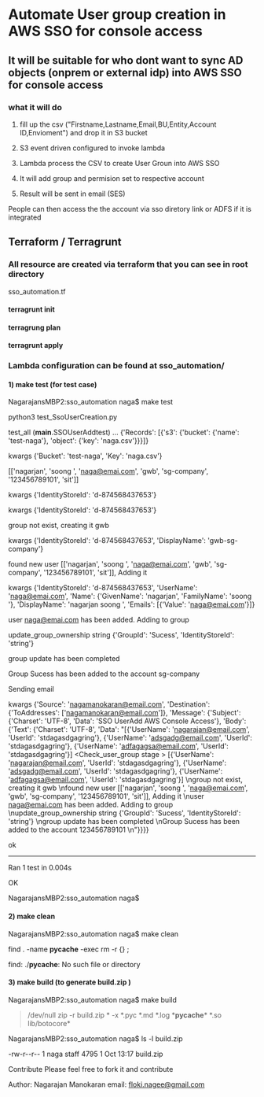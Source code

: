 # Automate User group creation in AWS SSO for console access

## It will be suitable for who dont want to sync AD objects (onprem or external idp) into AWS SSO for console access

### what it will do
1) fill up the csv ("Firstname,Lastname,Email,BU,Entity,Account ID,Envioment") and drop it in S3 bucket 

2) S3 event driven configured to invoke lambda

3) Lambda process the CSV to create User Groun into AWS SSO

4) It will add group and permision set to respective account

5) Result will be sent in email (SES)

People can then access the the account via sso diretory link or ADFS if it is integrated

## Terraform / Terragrunt

### All resource are created via terraform that you can see in root directory
sso_automation.tf

#### terragrunt init
####  terragrung plan
####  terragrunt apply

### Lambda configuration can be found at sso_automation/

#### 1) make test (for test case)


NagarajansMBP2:sso_automation naga$ make test

python3 test_SsoUserCreation.py

test_all (__main__.SSOUserAddtest) ... {'Records': [{'s3': {'bucket': {'name': 'test-naga'}, 'object': {'key': 'naga.csv'}}}]}

kwargs {'Bucket': 'test-naga', 'Key': 'naga.csv'}

[['nagarjan', 'soong ', 'naga@emai.com', 'gwb', 'sg-company', '123456789101', 'sit']]

kwargs {'IdentityStoreId': 'd-874568437653'}

kwargs {'IdentityStoreId': 'd-874568437653'}

group not exist, creating it gwb

kwargs {'IdentityStoreId': 'd-874568437653', 'DisplayName': 'gwb-sg-company'}

found new user [['nagarjan', 'soong ', 'naga@emai.com', 'gwb', 'sg-company', '123456789101', 'sit']], Adding it

kwargs {'IdentityStoreId': 'd-874568437653', 'UserName': 'naga@emai.com', 'Name': {'GivenName': 'nagarjan', 'FamilyName': 'soong '}, 'DisplayName': 'nagarjan soong ', 'Emails': [{'Value': 'naga@emai.com'}]}

user naga@emai.com has been added. Adding to group

update_group_ownership string {'GroupId': 'Sucess', 'IdentityStoreId': 'string'}

group update has been completed

Group Sucess has been added to the account sg-company

Sending email

kwargs {'Source': 'nagamanokaran@email.com', 'Destination': {'ToAddresses': ['nagamanokaran@email.com']}, 'Message': {'Subject': {'Charset': 'UTF-8', 'Data': 'SSO UserAdd AWS Console Access'}, 'Body': {'Text': {'Charset': 'UTF-8', 'Data': "[{'UserName': 'nagarajan@email.com', 'UserId': 'stdagasdgagring'}, {'UserName': 'adsgadg@email.com', 'UserId': 'stdagasdgagring'}, {'UserName': 'adfagagsa@email.com', 'UserId': 'stdagasdgagring'}] <Check_user_group stage > [{'UserName': 'nagarajan@email.com', 'UserId': 'stdagasdgagring'}, {'UserName': 'adsgadg@email.com', 'UserId': 'stdagasdgagring'}, {'UserName': 'adfagagsa@email.com', 'UserId': 'stdagasdgagring'}] \ngroup not exist, creating it gwb \nfound new user [['nagarjan', 'soong ', 'naga@emai.com', 'gwb', 'sg-company', '123456789101', 'sit']], Adding it \nuser naga@emai.com has been added. Adding to group \nupdate_group_ownership string {'GroupId': 'Sucess', 'IdentityStoreId': 'string'} \ngroup update has been completed \nGroup Sucess has been added to the account 123456789101 \n"}}}}

ok

----------------------------------------------------------------------


Ran 1 test in 0.004s


OK


NagarajansMBP2:sso_automation naga$ 

#### 2) make clean

NagarajansMBP2:sso_automation naga$ make clean

find . -name __pycache__ -exec rm -r {} \;

find: ./__pycache__: No such file or directory


#### 3) make build (to generate build.zip )


NagarajansMBP2:sso_automation naga$ make build

>/dev/null zip -r build.zip * -x \*.pyc \*.md \*.log \*__pycache__\* \*.so lib/botocore\*

NagarajansMBP2:sso_automation naga$ ls -l build.zip

-rw-r--r--  1 naga  staff  4795  1 Oct 13:17 build.zip




Contribute
Please feel free to fork it and contribute

Author: Nagarajan Manokaran
email: floki.nagee@gmail.com
